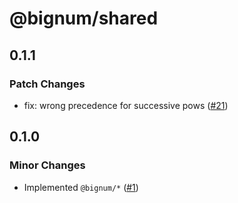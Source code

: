 # @bignum/shared

## 0.1.1

### Patch Changes

- fix: wrong precedence for successive pows ([#21](https://github.com/ota-meshi/bignum/pull/21))

## 0.1.0

### Minor Changes

- Implemented `@bignum/*` ([#1](https://github.com/ota-meshi/bignum/pull/1))
